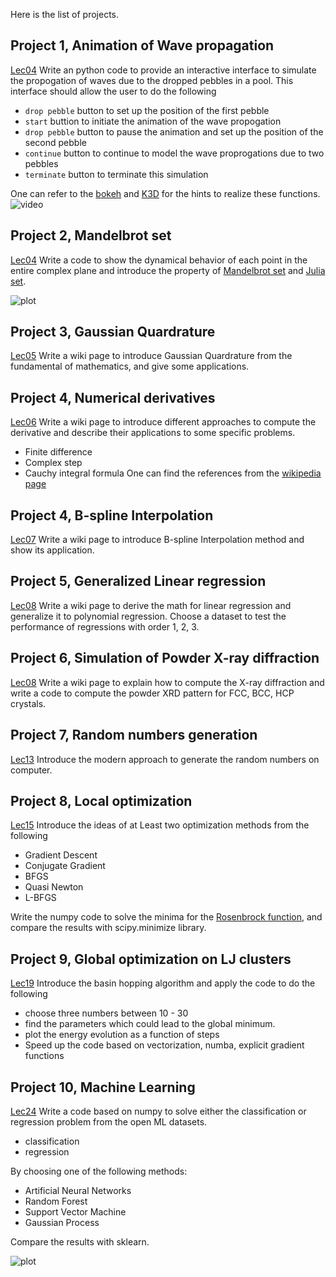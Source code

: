 Here is the list of projects.

## Project 1, Animation of Wave propagation
[Lec04](https://github.com/qzhu2017/ComputationalPhysics300/blob/master/Lec_04_Python_intro_IV.ipynb)
Write an python code to provide an interactive interface to simulate the propogation of waves due to the dropped pebbles in a pool. This interface should allow the user to do the following
- `drop pebble` button to set up the position of the first pebble
- `start` buttion to initiate the animation of the wave propogation
- `drop pebble` button to pause the animation and set up the position of the second pebble
- `continue` button to continue to model the wave proprogations due to two pebbles
- `terminate` button to terminate this simulation

One can refer to the [bokeh](https://bokeh.pydata.org/en/latest/docs/gallery.html) and [K3D](https://github.com/K3D-tools/K3D-jupyter) for the hints to realize these functions.
![video](https://github.com/qzhu2017/ComputationalPhysics300/blob/master/videos/wave_propogation.gif)

## Project 2, Mandelbrot set
[Lec04](https://github.com/qzhu2017/ComputationalPhysics300/blob/master/Lec_04_Python_intro_IV.ipynb)
Write a code to show the dynamical behavior of each point in the entire complex plane and introduce the property of [Mandelbrot set](https://en.wikipedia.org/wiki/Mandelbrot_set) and [Julia set](https://en.wikipedia.org/wiki/Julia_set).

![plot](https://github.com/qzhu2017/ComputationalPhysics300/blob/master/img/mandelbrot_set.png)

## Project 3, Gaussian Quardrature 
[Lec05](https://github.com/qzhu2017/ComputationalPhysics300/blob/master/Lec_05_integral.ipynb)
Write a wiki page to introduce Gaussian Quardrature from the fundamental of mathematics, and give some applications.

## Project 4, Numerical derivatives 
[Lec06](https://github.com/qzhu2017/ComputationalPhysics300/blob/master/Lec_06_derivative.ipynb)
Write a wiki page to introduce different approaches to compute the derivative and describe their applications to some specific problems.
- Finite difference
- Complex step
- Cauchy integral formula
One can find the references from the [wikipedia page](https://en.wikipedia.org/wiki/Numerical_differentiation)

## Project 4, B-spline Interpolation
[Lec07](https://github.com/qzhu2017/ComputationalPhysics300/blob/master/Lec_07_interpolation.ipynb)
Write a wiki page to introduce B-spline Interpolation method and show its application.

## Project 5, Generalized Linear regression
[Lec08](https://github.com/qzhu2017/ComputationalPhysics300/blob/master/Lec_08_fitting.ipynb)
Write a wiki page to derive the math for linear regression and generalize it to polynomial regression. Choose a dataset to test the performance of regressions with order 1, 2, 3.

## Project 6, Simulation of Powder X-ray diffraction
[Lec08](https://github.com/qzhu2017/ComputationalPhysics300/blob/master/Lec_08_fitting.ipynb)
Write a wiki page to explain how to compute the X-ray diffraction and write a code to compute the powder XRD pattern for FCC, BCC, HCP crystals.

## Project 7, Random numbers generation
[Lec13](https://github.com/qzhu2017/ComputationalPhysics300/blob/master/Lec_13_random_number1.ipynb)
Introduce the modern approach to generate the random numbers on computer.

## Project 8, Local optimization
[Lec15](https://github.com/qzhu2017/ComputationalPhysics300/blob/master/Lec_15_optimization1.ipynb)
Introduce the ideas of at Least two optimization methods from the following
- Gradient Descent
- Conjugate Gradient
- BFGS
- Quasi Newton
- L-BFGS

Write the numpy code to solve the minima for the [Rosenbrock function](https://en.wikipedia.org/wiki/Rosenbrock_function), and compare the results with scipy.minimize library. 

## Project 9, Global optimization on LJ clusters
[Lec19](https://github.com/sabaronett/2017-cmp/blob/master/Lec_19_global_optimization_III.ipynb)
Introduce the basin hopping algorithm and apply the code to do the following
- choose three numbers between 10 - 30
- find the parameters which could lead to the global minimum.
- plot the energy evolution as a function of steps
- Speed up the code based on vectorization, numba, explicit gradient functions

## Project 10, Machine Learning
[Lec24](https://github.com/qzhu2017/ComputationalPhysics300/blob/master/Lec_24_ML4.ipynb)
Write a code based on numpy to solve either the classification or regression problem from the open ML datasets.
- classification
- regression

By choosing one of the following methods:
- Artificial Neural Networks
- Random Forest
- Support Vector Machine
- Gaussian Process

Compare the results with sklearn.


![plot](https://github.com/qzhu2017/ComputationalPhysics300/blob/master/img/nn.gif)

